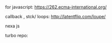 for javascript:  https://262.ecma-international.org/

callback , stck/ loops: http://latentflip.com/loupe/

nexa js 

turbo repo: 

